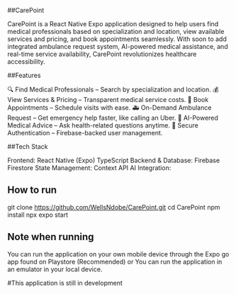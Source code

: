 ##CarePoint 

CarePoint is a React Native Expo application designed to help users find medical professionals based on specialization and location, view available services and pricing, and book appointments seamlessly. With soon to add integrated ambulance request system, AI-powered medical assistance, and real-time service availability, CarePoint revolutionizes healthcare accessibility.

##Features 

🔍 Find Medical Professionals – Search by specialization and location.
💰 View Services & Pricing – Transparent medical service costs.
📅 Book Appointments – Schedule visits with ease.
🚑 On-Demand Ambulance Request – Get emergency help faster, like calling an Uber.
🤖 AI-Powered Medical Advice – Ask health-related questions anytime.
🔐 Secure Authentication – Firebase-backed user management.

##Tech Stack 

Frontend: React Native (Expo)
TypeScript
Backend & Database: Firebase Firestore
State Management: Context API
AI Integration: 

## How to run

git clone https://github.com/WellsNdobe/CarePoint.git
cd CarePoint
npm install
npx expo start

## Note when running

You can run the application on your own mobile device through the Expo go app found on Playstore (Recommended)
or
You can run the application in an emulator in your local device.

#This application is still in development




